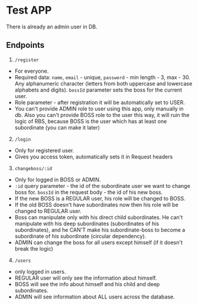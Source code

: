 # Test APP

There is already an admin user in DB.

## Endpoints

1. `/register`

-   For everyone.
-   Required data: `name`, `email` - unique, `password` - min length - 3, max - 30. Any alphanumeric character (letters from both uppercase and lowercase alphabets and digits). `bossId` parameter sets the boss for the current user.
-   Role parameter - after registration it will be automatically set to USER.
-   You can't provide ADMIN role to user using this app, only manually in db. Also you can't provide BOSS role to the user this way, it will ruin the logic of RBS, because BOSS is the user which has at least one subordinate (you can make it later)

2. `/login`

-   Only for registered user.
-   Gives you access token, automatically sets it in Request headers

3. `changeboss/:id`

-   Only for logged in BOSS or ADMIN.
-   `:id` query parameter - the id of the subordinate user we want to change boss for. `bossId` in the request body - the id of his new boss.
-   If the new BOSS is a REGULAR user, his role will be changed to BOSS.
-   If the old BOSS doesn't have subordinates now then his role will be changed to REGULAR user.
-   Boss can manipulate only with his direct child subordinates. He can't manipulate with his deep subordinates (subordinates of his subordinates), and he CAN'T make his subordinate-boss to become a subordinate of his subordinate (circular dependency).
-   ADMIN can change the boss for all users except himself (if it doesn't break the logic)

4. `/users`

-   only logged in users.
-   REGULAR user will only see the information about himself.
-   BOSS will see the info about himself and his child and deep subordinates.
-   ADMIN will see information about ALL users across the database.
